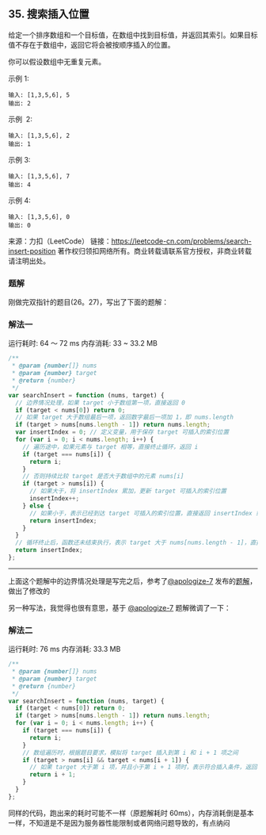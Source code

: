 ## 35. 搜索插入位置

给定一个排序数组和一个目标值，在数组中找到目标值，并返回其索引。如果目标值不存在于数组中，返回它将会被按顺序插入的位置。

你可以假设数组中无重复元素。

示例 1:

```
输入: [1,3,5,6], 5
输出: 2
```

示例  2:

```
输入: [1,3,5,6], 2
输出: 1
```

示例 3:

```
输入: [1,3,5,6], 7
输出: 4
```

示例 4:

```
输入: [1,3,5,6], 0
输出: 0
```

来源：力扣（LeetCode）
链接：https://leetcode-cn.com/problems/search-insert-position
著作权归领扣网络所有。商业转载请联系官方授权，非商业转载请注明出处。

### 题解

刚做完双指针的题目(26。27)，写出了下面的题解：

### 解法一

运行耗时: 64 ～ 72 ms 内存消耗: 33 ~ 33.2 MB

```javascript
/**
 * @param {number[]} nums
 * @param {number} target
 * @return {number}
 */
var searchInsert = function (nums, target) {
  // 边界情况处理，如果 target 小于数组第一项，直接返回 0
  if (target < nums[0]) return 0;
  // 如果 target 大于数组最后一项，返回数字最后一项加 1，即 nums.length
  if (target > nums[nums.length - 1]) return nums.length;
  var insertIndex = 0; // 定义变量，用于保存 target 可插入的索引位置
  for (var i = 0; i < nums.length; i++) {
    // 遍历途中，如果元素与 target 相等，直接终止循环，返回 i
    if (target === nums[i]) {
      return i;
    }
    // 否则持续比较 target 是否大于数组中的元素 nums[i]
    if (target > nums[i]) {
      // 如果大于，将 insertIndex 累加，更新 target 可插入的索引位置
      insertIndex++;
    } else {
      // 如果小于，表示已经到达 target 可插入的索引位置，直接返回 insertIndex 或 i 即可
      return insertIndex;
    }
  }
  // 循环终止后，函数还未结束执行，表示 target 大于 nums[nums.length - 1]，直接返回 insertIndex 即可
  return insertIndex;
};
```

---

上面这个题解中的边界情况处理是写完之后，参考了[@apologize-7](https://leetcode-cn.com/u/apologize-7/) 发布的[题解](https://leetcode-cn.com/problems/search-insert-position/solution/cai-niao-jie-ti-bu-xi-wu-pen-by-apologize-7/)，做出了修改的

另一种写法，我觉得也很有意思，基于 [@apologize-7](https://leetcode-cn.com/u/apologize-7/) 题解微调了一下：

### 解法二

运行耗时: 76 ms 内存消耗: 33.3 MB

```javascript
/**
 * @param {number[]} nums
 * @param {number} target
 * @return {number}
 */
var searchInsert = function (nums, target) {
  if (target < nums[0]) return 0;
  if (target > nums[nums.length - 1]) return nums.length;
  for (var i = 0; i < nums.length; i++) {
    if (target === nums[i]) {
      return i;
    }
    // 数组遍历时，根据题目要求，模拟将 target 插入到第 i 和 i + 1 项之间
    if (target > nums[i] && target < nums[i + 1]) {
      // 如果 target 大于第 i 项，并且小于第 i + 1 项时，表示符合插入条件，返回将要插入的索引位置即 i + 1
      return i + 1;
    }
  }
};
```

同样的代码，跑出来的耗时可能不一样（原题解耗时 60ms），内存消耗倒是基本一样，不知道是不是因为服务器性能限制或者网络问题导致的，有点纳闷

